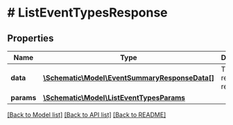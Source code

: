 # # ListEventTypesResponse

## Properties

Name | Type | Description | Notes
------------ | ------------- | ------------- | -------------
**data** | [**\Schematic\Model\EventSummaryResponseData[]**](EventSummaryResponseData.md) | The returned resources |
**params** | [**\Schematic\Model\ListEventTypesParams**](ListEventTypesParams.md) |  |

[[Back to Model list]](../../README.md#models) [[Back to API list]](../../README.md#endpoints) [[Back to README]](../../README.md)

